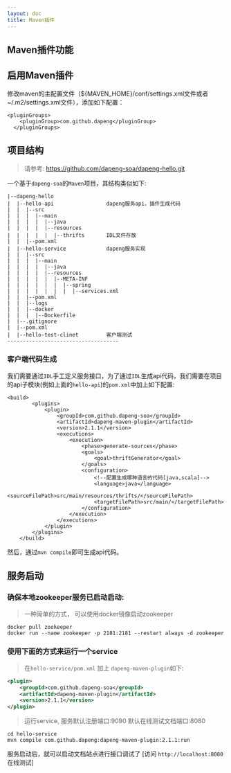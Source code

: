 ```yaml
---
layout: doc
title: Maven插件
---
```


## Maven插件功能

## 启用Maven插件
修改maven的主配置文件（${MAVEN_HOME}/conf/settings.xml文件或者 ~/.m2/settings.xml文件），添加如下配置：

```
<pluginGroups>
    <pluginGroup>com.github.dapeng</pluginGroup>
  </pluginGroups>
```

## 项目结构
> 请参考: https://github.com/dapeng-soa/dapeng-hello.git

一个基于`dapeng-soa`的`Maven`项目，其结构类似如下:
```
|--dapeng-hello
|  |--hello-api                 dapeng服务api，插件生成代码
|  |  |--src
|  |  |  |--main
|  |  |  |  |--java
|  |  |  |  |--resources
|  |  |  |  |  |--thrifts       IDL文件存放
|  |  |--pom.xml
|  |--hello-service             dapeng服务实现
|  |  |--src
|  |  |  |--main
|  |  |  |  |--java
|  |  |  |  |--resources
|  |  |  |  |  |--META-INF
|  |  |  |  |  |  |--spring
|  |  |  |  |  |  |  |--services.xml
|  |  |--pom.xml
|  |  |--logs
|  |  |--docker
|  |  |  |--Dockerfile          
|  |--.gitignore
|  |--pom.xml
|  |--hello-test-clinet         客户端测试
------------------------------------
```

### 客户端代码生成
我们需要通过`IDL`手工定义服务接口，为了通过`IDL`生成api代码，我们需要在项目的api子模块(例如上面的`hello-api`)的`pom.xml`中加上如下配置:
```
<build>
        <plugins>
            <plugin>
                <groupId>com.github.dapeng-soa</groupId>
                <artifactId>dapeng-maven-plugin</artifactId>
                <version>2.1.1</version>
                <executions>
                    <execution>
                        <phase>generate-sources</phase>
                        <goals>
                            <goal>thriftGenerator</goal>
                        </goals>
                        <configuration>
                            <!--配置生成哪种语言的代码[java,scala]-->
                            <language>java</language>
                            <sourceFilePath>src/main/resources/thrifts/</sourceFilePath>
                            <targetFilePath>src/main/</targetFilePath>
                        </configuration>
                    </execution>
                </executions>
            </plugin>
        </plugins>
    </build>
```
然后，通过`mvn compile`即可生成api代码。


## 服务启动

### 确保本地zookeeper服务已启动启动:
> 一种简单的方式， 可以使用docker镜像启动zookeeper

```
docker pull zookeeper
docker run --name zookeeper -p 2181:2181 --restart always -d zookeeper
```


### 使用下面的方式来运行一个service 

> 在`hello-service/pom.xml` 加上 `dapeng-maven-plugin`如下:

```xml
<plugin>
    <groupId>com.github.dapeng-soa</groupId>
    <artifactId>dapeng-maven-plugin</artifactId>
    <version>2.1.1</version>
</plugin>
```

> 运行service, 服务默认注册端口:9090 默认在线测试文档端口:8080
```
cd hello-service
mvn compile com.github.dapeng:dapeng-maven-plugin:2.1.1:run
```

服务启动后，就可以启动文档站点进行接口调试了 [访问 `http://localhost:8080` 在线测试]
